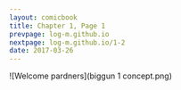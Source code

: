 ```yaml
---
layout: comicbook
title: Chapter 1, Page 1
prevpage: log-m.github.io
nextpage: log-m.github.io/1-2
date: 2017-03-26
---
```

![Welcome pardners](biggun 1 concept.png) 
